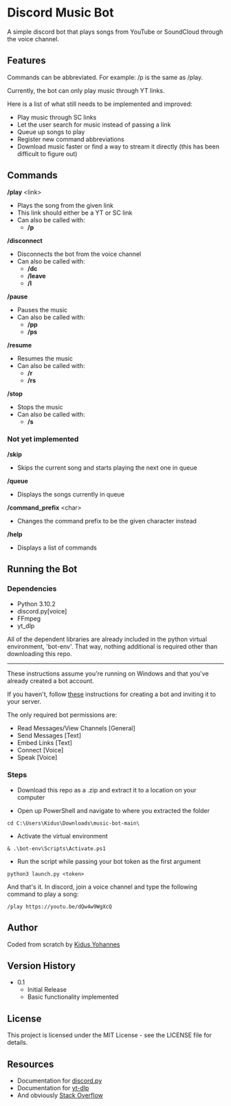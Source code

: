 # Discord Music Bot

A simple discord bot that plays songs from YouTube or SoundCloud through the voice channel.

## Features

Commands can be abbreviated. For example: /p is the same as /play.

Currently, the bot can only play music through YT links.

Here is a list of what still needs to be implemented and improved:

* Play music through SC links
* Let the user search for music instead of passing a link
* Queue up songs to play
* Register new command abbreviations
* Download music faster or find a way to stream it directly (this has been difficult to figure out)

## Commands

**/play** &lt;link&gt;

* Plays the song from the given link
* This link should either be a YT or SC link
* Can also be called with: 
    * **/p**

**/disconnect**
* Disconnects the bot from the voice channel
* Can also be called with: 
    * **/dc**
    * **/leave**
    * **/l**

**/pause**
* Pauses the music
* Can also be called with: 
    * **/pp**
    * **/ps**

**/resume**
* Resumes the music
* Can also be called with: 
    * **/r**
    * **/rs**

**/stop**
* Stops the music
* Can also be called with: 
    * **/s**

### Not yet implemented

**/skip**
* Skips the current song and starts playing the next one in queue

**/queue**
* Displays the songs currently in queue

**/command_prefix** &lt;char&gt;
* Changes the command prefix to be the given character instead

**/help**
* Displays a list of commands

## Running the Bot

### Dependencies

* Python 3.10.2
* discord.py[voice]
* FFmpeg
* yt_dlp

All of the dependent libraries are already included in the python virtual environment, 'bot-env'. That way, nothing additional is required other than downloading this repo.

---

These instructions assume you're running on Windows and that you've already created a bot account.

If you haven't, follow [these](https://discordpy.readthedocs.io/en/stable/discord.html#) instructions for creating a bot and inviting it to your server.

The only required bot permissions are:
* Read Messages/View Channels [General]
* Send Messages [Text]
* Embed Links [Text]
* Connect [Voice]
* Speak [Voice]

### Steps

* Download this repo as a .zip and extract it to a location on your computer

* Open up PowerShell and navigate to where you extracted the folder
```
cd C:\Users\Kidus\Downloads\music-bot-main\
```

* Activate the virtual environment
```
& .\bot-env\Scripts\Activate.ps1
```

* Run the script while passing your bot token as the first argument
```
python3 launch.py <token>
```

And that's it. In discord, join a voice channel and type the following command to play a song:
```
/play https://youtu.be/dQw4w9WgXcQ
```

## Author

Coded from scratch by [Kidus Yohannes](https://kidusyohannes.me/)

## Version History

* 0.1
    * Initial Release
    * Basic functionality implemented

## License

This project is licensed under the MIT License - see the LICENSE file for details.

## Resources

* Documentation for [discord.py](https://discordpy.readthedocs.io/en/stable/index.html)
* Documentation for [yt-dlp](https://github.com/yt-dlp/yt-dlp)
* And obviously [Stack Overflow](https://stackoverflow.com/)
